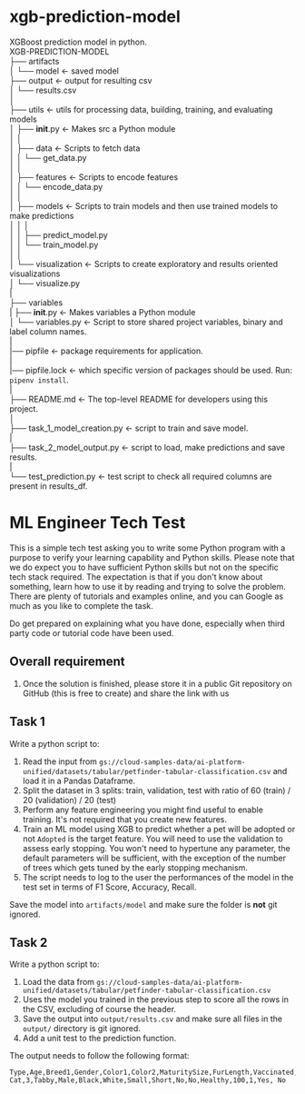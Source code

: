 # xgb-prediction-model <br />
XGBoost prediction model in python. <br />
XGB-PREDICTION-MODEL <br />
├── artifacts    <br />
│         └── model    <- saved model <br />
├── output             <- output for resulting csv <br />
│   └── results.csv  <br />
│                     <br />
├── utils              <- utils for processing data, building, training, and evaluating models  <br />
│   ├── __init__.py    <- Makes src a Python module <br />
│   │ <br />
│   ├── data           <- Scripts to fetch data <br />
│   │   └── get_data.py <br />
│   │ <br />
│   ├── features       <- Scripts to encode features  <br />
│   │   └── encode_data.py  <br />
│   │ <br />
│   ├── models         <- Scripts to train models and then use trained models to make predictions <br />
│   │   │                   <br />
│   │   ├── predict_model.py  <br />
│   │   └── train_model.py  <br />
│   │ <br />
│   └── visualization  <- Scripts to create exploratory and results oriented visualizations <br />
│       └── visualize.py  <br />
| <br />
├── variables   <br />
|   ├── __init__.py    <- Makes variables a Python module   <br />
│   └── variables.py   <- Script to store shared project variables, binary and label column names.  <br />
| <br />
|── pipfile            <-  package requirements for application.  <br />
| <br />
|── pipfile.lock       <- which specific version of packages should be used. Run: `pipenv install`. <br />
| <br />
├── README.md          <- The top-level README for developers using this project. <br />
│ <br />
├── task_1_model_creation.py          <- script to train and save model.  <br />
| <br />
├── task_2_model_output.py         <- script to load, make predictions and save results.  <br />
| <br />
└── test_prediction.py            <- test script to check all required columns are present in results_df. <br />

# ML Engineer Tech Test

This is a simple tech test asking you to write some Python program with a purpose to verify your learning capability and Python skills. 
Please note that we do expect you to have sufficient Python skills but not on the specific tech stack required. The expectation
is that if you don't know about something, learn how to use it by reading and trying to solve the problem. There are 
plenty of tutorials and examples online, and you can Google as much as you like to complete the task. 

Do get prepared on explaining what you have done, especially when third party code or tutorial code have been used.

## Overall requirement
1. Once the solution is finished, please store it in a public Git repository on GitHub (this is free to create) and share the link with us



## Task 1
Write a python script to:
1. Read the input from `gs://cloud-samples-data/ai-platform-unified/datasets/tabular/petfinder-tabular-classification.csv` and load it in a Pandas Dataframe.
2. Split the dataset in 3 splits: train, validation, test with ratio of 60 (train) / 20 (validation) / 20 (test)
3. Perform any feature engineering  you might find useful to enable training. It's not required that you create new features. 
4. Train an ML model using XGB to predict whether a pet will be adopted or not `Adopted` is the target feature. You will need to use the validation to assess early stopping. You won't need to hypertune any parameter, the default parameters will be sufficient, with the exception of the number of trees which gets tuned by the early stopping mechanism.
5. The script needs to log to the user the performances of the model in the test set in terms of F1 Score, Accuracy, Recall.

Save the model into `artifacts/model` and make sure the folder is <b>not</b> git ignored.


## Task 2
Write a python script to:
1. Load the data from `gs://cloud-samples-data/ai-platform-unified/datasets/tabular/petfinder-tabular-classification.csv`
2. Uses the model you trained in the previous step to score all the rows in the CSV, excluding of course the header.
3. Save the output into `output/results.csv` and make sure all files in the `output/` directory is git ignored.
4. Add a unit test to the prediction function.


The output needs to follow the following format:
```
Type,Age,Breed1,Gender,Color1,Color2,MaturitySize,FurLength,Vaccinated,Sterilized,Health,Fee,PhotoAmt,Adopted,Adopted_prediction
Cat,3,Tabby,Male,Black,White,Small,Short,No,No,Healthy,100,1,Yes, No
```


